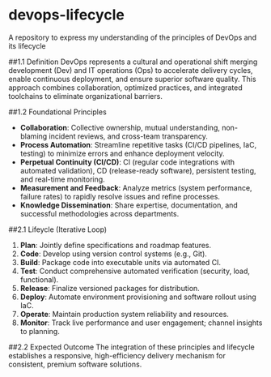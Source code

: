 # devops-lifecycle
A repository to express my understanding of the principles of DevOps and its lifecycle

##1.1 Definition
DevOps represents a cultural and operational shift merging development (Dev) and IT operations (Ops) to accelerate delivery cycles, enable continuous deployment, and ensure superior software quality. This approach combines collaboration, optimized practices, and integrated toolchains to eliminate organizational barriers.

##1.2 Foundational Principles
- **Collaboration**: Collective ownership, mutual understanding, non-blaming incident reviews, and cross-team transparency.  
- **Process Automation**: Streamline repetitive tasks (CI/CD pipelines, IaC, testing) to minimize errors and enhance deployment velocity.  
- **Perpetual Continuity (CI/CD)**: CI (regular code integrations with automated validation), CD (release-ready software), persistent testing, and real-time monitoring.  
- **Measurement and Feedback**: Analyze metrics (system performance, failure rates) to rapidly resolve issues and refine processes.  
- **Knowledge Dissemination**: Share expertise, documentation, and successful methodologies across departments.  

##2.1 Lifeycle (Iterative Loop)
1. **Plan**: Jointly define specifications and roadmap features.  
2. **Code**: Develop using version control systems (e.g., Git).  
3. **Build**: Package code into executable units via automated CI.  
4. **Test**: Conduct comprehensive automated verification (security, load, functional).  
5. **Release**: Finalize versioned packages for distribution.  
6. **Deploy**: Automate environment provisioning and software rollout using IaC.  
7. **Operate**: Maintain production system reliability and resources.  
8. **Monitor**: Track live performance and user engagement; channel insights to planning.  

##2.2 Expected Outcome
The integration of these principles and lifecycle establishes a responsive, high-efficiency delivery mechanism for consistent, premium software solutions.  
